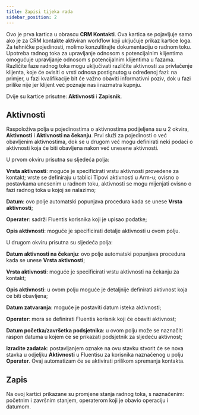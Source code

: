 ```yaml
---
title: Zapisi tijeka rada
sidebar_position: 2
---
```


Ovo je prva kartica u obrascu  **CRM Kontakti**. Ova kartica se pojavljuje samo ako je za CRM kontakte aktiviran workflow koji uključuje prikaz kartice loga. Za tehničke pojedinosti, molimo konzultirajte dokumentaciju o radnom toku.  
Upotreba radnog toka za upravljanje odnosom s potencijalnim klijentima omogućuje upravljanje odnosom s potencijalnim klijentima u fazama. Različite faze radnog toka mogu uključivati različite aktivnosti za privlačenje klijenta, koje će ovisiti o vrsti odnosa postignutog u određenoj fazi: na primjer, u fazi kvalifikacije bit će važno obaviti informativni poziv, dok u fazi prilike nije jer klijent već poznaje nas i razmatra kupnju.
      

Dvije su kartice prisutne: **Aktivnosti** i **Zapisnik**.

## Aktivnosti 

Raspoloživa polja u pojedinostima o aktivnostima podijeljena su u 2 okvira, **Aktivnosti** i **Aktivnosti na čekanju**. Prvi služi za pojedinosti o već obavljenim aktivnostima, dok se u drugom već mogu definirati neki podaci o aktivnosti koja će biti obavljena nakon već unesene aktivnosti.  

U prvom okviru prisutna su sljedeća polja:

**Vrsta aktivnosti**: moguće je specificirati vrstu aktivnosti provedene za kontakt; vrste se definiraju u tablici Tipovi aktivnosti u Arm-u; ovisno o postavkama unesenim u radnom toku, aktivnosti se mogu mijenjati ovisno o fazi radnog toka u kojoj se nalazimo;           

**Datum**: ovo polje automatski popunjava procedura kada se unese **Vrsta aktivnosti**; 

**Operater**: sadrži Fluentis korisnika koji je upisao podatke;    

**Opis aktivnosti**: moguće je specificirati detalje aktivnosti u ovom polju.  

U drugom okviru prisutna su sljedeća polja:

**Datum aktivnosti na čekanju**: ovo polje automatski popunjava procedura kada se unese **Vrsta aktivnosti**;

**Vrsta aktivnosti**: moguće je specificirati vrstu aktivnosti na čekanju za kontakt;

**Opis aktivnosti**: u ovom polju moguće je detaljnije definirati aktivnost koja će biti obavljena;  

**Datum zatvaranja**: moguće je postaviti datum isteka aktivnosti;

**Operater**: mora se definirati Fluentis korisnik koji će obaviti aktivnost;

**Datum početka/završetka podsjetnika**: u ovom polju može se naznačiti raspon datuma u kojem će se prikazati podsjetnik za sljedeću aktivnost;      

**Izradite zadatak**: postavljanjem oznake na ovu stavku stvorit će se nova stavka u odjeljku  **Aktivnosti** u Fluentisu za korisnika naznačenog u polju **Operater**. Ovaj automatizam će se aktivirati prilikom spremanja kontakta. 

## Zapis

Na ovoj kartici prikazane su promjene stanja radnog toka, s naznačenim: početnim i završnim stanjem, operaterom koji je obavio operaciju i datumom.  